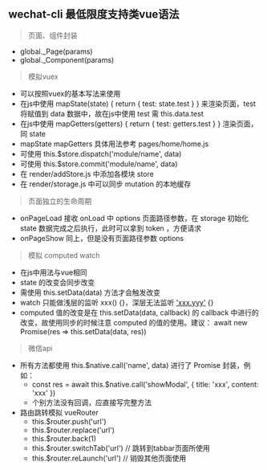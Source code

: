 ## wechat-cli 最低限度支持类vue语法

> 页面、组件封装
   * global._Page(params)
   * global._Component(params)

> 模拟vuex
   * 可以按照vuex的基本写法来使用
   * 在js中使用 mapState(state) { return { test: state.test } } 来渲染页面，test 将赋值到 data 数据中，故在js中使用 test 需 this.data.test
   * 在js中使用 mapGetters(getters) { return { test: getters.test } } 渲染页面，同 state
   * mapState mapGetters 具体用法参考 pages/home/home.js
   * 可使用 this.$store.dispatch('module/name', data)
   * 可使用 this.$store.commit('module/name', data)
   * 在 render/addStore.js 中添加各模块 store
   * 在 render/storage.js 中可以同步 mutation 的本地缓存

> 页面独立的生命周期
   * onPageLoad 接收 onLoad 中 options 页面路径参数，在 storage 初始化 state 数据完成之后执行，此时可以拿到 token ，方便请求
   * onPageShow 同上，但是没有页面路径参数 options

> 模拟 computed watch
   * 在js中用法与vue相同
   * state 的改变会同步改变
   * 需使用 this.setData(data) 方法才会触发改变
   * watch 只能做浅层的监听 xxx() {}，深层无法监听 ['xxx.yyy']() {}
   * computed 值的改变是在 this.setData(data, callback) 的 callback 中进行的改变，故使用同步的时候注意 computed 的值的使用。建议： await new Promise(res => this.setData(data, res))

> 微信api
   * 所有方法都使用 this.$native.call('name', data) 进行了 Promise 封装，例如：
      * const res = await this.$native.call('showModal', { title: 'xxx', content: 'xxx' }) 
      * 个别方法没有回调，应直接写完整方法
   * 路由跳转模拟 vueRouter
      * this.$router.push('url')
      * this.$router.replace('url')
      * this.$router.back(1)
      * this.$router.switchTab('url') // 跳转到tabbar页面所使用
      * this.$router.reLaunch('url') // 销毁其他页面使用








